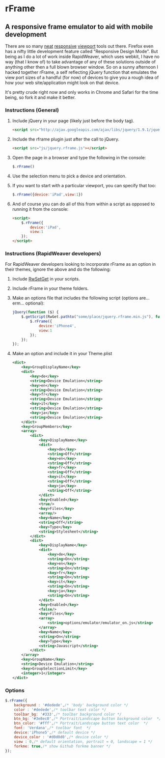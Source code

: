 # rFrame
## A responsive frame emulator to aid with mobile development

There are so many [neat][viewport resizer] [responsive][Responsinator] [viewport][Ripple] tools out there. Firefox even has a nifty little development feature called "Responsive Design Mode". But being as I do a lot of work inside RapidWeaver, which uses webkit, I have no way (that I know of) to take advantage of any of these solutions outside of anything other then a full blown browser window. So on a sunny afternoon I hacked together rFrame, a self reflecting jQuery function that emulates the view port sizes of a handful (for now) of devices to give you a rough idea of how your web site/application might look on that device.

It's pretty crude right now and only works in Chrome and Safari for the time being, so fork it and make it better.

### Instructions (General)

1. Include jQuery in your page (likely just before the body tag).

	```html
	<script src="http://ajax.googleapis.com/ajax/libs/jquery/1.9.1/jquery.min.js"></script>
	```

1. Include the rframe plugin just after the call to jQuery.

	```html
	<script src="js/jquery.rframe.js"></script>
	```

1. Open the page in a browser and type the following in the console:

	```js
	$.rFrame()
	````

1. Use the selection menu to pick a device and orientation.

1. If you want to start with a particular viewport, you can specify that too:

	```js
	$.rFrame({device:'iPad',view:1})
	```

1. And of course you can do all of this from within a script as opposed to running it from the console:

	```html
	<script>
		$.rFrame({
			device:'iPad',
			view:1
		});
	</script>
	```

### Instructions (RapidWeaver developers)

For RapidWeaver developers looking to incorporate rFrame as an option in their themes, ignore the above and do the following:

1. Include [RwSetGet](https://github.com/seyDoggy/RwSetGet) in your scripts.

1. Include rFrame in your theme folders.

1. Make an options file that includes the following script (options are... erm... optional):

	```js
	jQuery(function ($) {
		$.getScript(RwGet.pathto("some/place/jquery.rframe.min.js"), function() {
			$.rFrame({
				device:'iPhone4',
				view:1
			});
		});
	});
	```

1. Make an option and include it in your Theme.plist

	```xml
	<dict>
		<key>GroupDisplayName</key>
		<dict>
			<key>de</key>
			<string>Device Emulation</string>
			<key>en</key>
			<string>Device Emulation</string>
			<key>fr</key>
			<string>Device Emulation</string>
			<key>it</key>
			<string>Device Emulation</string>
			<key>ja</key>
			<string>Device Emulation</string>
		</dict>
		<key>GroupMembers</key>
		<array>
			<dict>
				<key>DisplayName</key>
				<dict>
					<key>de</key>
					<string>Off</string>
					<key>en</key>
					<string>Off</string>
					<key>fr</key>
					<string>Off</string>
					<key>it</key>
					<string>Off</string>
					<key>ja</key>
					<string>Off</string>
				</dict>
				<key>Enabled</key>
				<true/>
				<key>Files</key>
				<array/>
				<key>Name</key>
				<string>Off</string>
				<key>Type</key>
				<string>Stylesheet</string>
			</dict>
			<dict>
				<key>DisplayName</key>
				<dict>
					<key>de</key>
					<string>On</string>
					<key>en</key>
					<string>On</string>
					<key>fr</key>
					<string>On</string>
					<key>it</key>
					<string>On</string>
					<key>ja</key>
					<string>On</string>
				</dict>
				<key>Enabled</key>
				<false/>
				<key>Files</key>
				<array>
					<string>options/emulator/emulator_on.js</string>
				</array>
				<key>Name</key>
				<string>On</string>
				<key>Type</key>
				<string>Javascript</string>
			</dict>
		</array>
		<key>GroupName</key>
		<string>Device Emulation</string>
		<key>GroupSelectionLimit</key>
		<integer>1</integer>
	</dict>
	```

### Options

```js
$.rFrame({
	background : '#dedede',/* 'body' background color */
	color : '#dedede',/* toolbar text color */
	toolbar_bg: '#333',/* toolbar background color */
	btn_bg: '#3e8ec0',/* Portrait/Landscape button background color  */
	btn_color: '#fff',/* Portrait/Landscape button text color  */
	font: 'Verdana',/* toolbar font  */
	device:'iPhone5',/* default device */
	device_color : '#d0d0d0',/* device color */
	view : 0,/* default orientation, portrait = 0, landscape = 1 */
	forkme: true,/* show Github forkme banner */
});
```

[viewport resizer]: http://lab.maltewassermann.com/viewport-resizer/ "viewport resizer"
[Responsinator]: http://www.responsinator.com/ "The Responsinator"
[Ripple]: https://chrome.google.com/webstore/detail/ripple-emulator-beta/geelfhphabnejjhdalkjhgipohgpdnoc?utm_source=chrome-ntp-icon "Ripple Emulator"